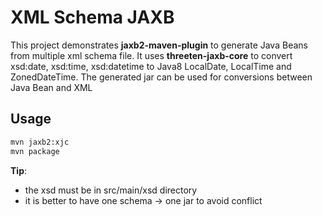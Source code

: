 # XML Schema JAXB 

This project demonstrates **jaxb2-maven-plugin** to generate Java Beans from multiple xml schema file.  It uses
**threeten-jaxb-core** to convert xsd:date, xsd:time, xsd:datetime to Java8 LocalDate, LocalTime and ZonedDateTime. The generated jar can be used for conversions between Java Bean and XML

## Usage

```bash
mvn jaxb2:xjc
mvn package
```

**Tip**:
* the xsd must be in src/main/xsd directory
* it is better to have one schema -> one jar to avoid conflict 